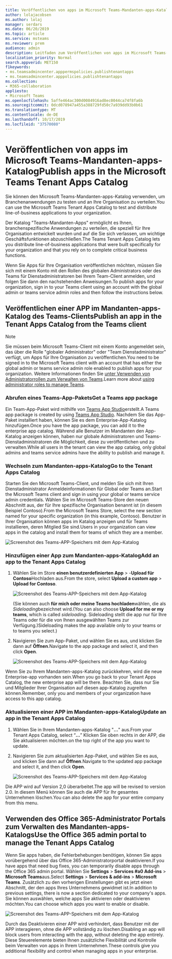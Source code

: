 ```yaml
---
title: Veröffentlichen von apps im Microsoft Teams-Mandanten-apps-Katalog
author: lolajacobsen
ms.author: lolaj
manager: serdars
ms.date: 06/20/2019
ms.topic: article
ms.service: msteams
ms.reviewer: prem
audience: admin
description: Leitfaden zum Veröffentlichen von apps im Microsoft Teams-Mandanten-apps-Katalog.
localization_priority: Normal
search.appverid: MET150
f1keywords:
- ms.teamsadmincenter.apppermspolicies.publishtenantapps
- ms.teamsadmincenter.apppolicies.publishtenantapps
ms.collection:
- M365-collaboration
appliesto:
- Microsoft Teams
ms.openlocfilehash: 5affe464ac300d0084916ad8ec0044ca74f8fa6b
ms.sourcegitcommit: 0dcd078947a455a388729fd50c7a939dd93b0b61
ms.translationtype: MT
ms.contentlocale: de-DE
ms.lasthandoff: 10/17/2019
ms.locfileid: "37570080"
---
```

<a name="publish-apps-in-the-microsoft-teams-tenant-apps-catalog"></a><span data-ttu-id="495fa-103">Veröffentlichen von apps im Microsoft Teams-Mandanten-apps-Katalog</span><span class="sxs-lookup"><span data-stu-id="495fa-103">Publish apps in the Microsoft Teams Tenant Apps Catalog</span></span>
=======================================================

<span data-ttu-id="495fa-104">Sie können den Microsoft Teams-Mandanten-apps-Katalog verwenden, um Branchenanwendungen zu testen und an Ihre Organisation zu verteilen.</span><span class="sxs-lookup"><span data-stu-id="495fa-104">You can use the Microsoft Teams Tenant Apps Catalog to test and distribute line-of-business applications to your organization.</span></span>

<span data-ttu-id="495fa-105">Der Katalog "Teams-Mandanten-Apps" ermöglicht es Ihnen, branchenspezifische Anwendungen zu verteilen, die speziell für Ihre Organisation entwickelt wurden und auf die Sie sich verlassen, um wichtige Geschäftsfunktionen abzuschließen.</span><span class="sxs-lookup"><span data-stu-id="495fa-105">The Teams Tenant Apps Catalog lets you distribute line-of-business applications that were built specifically for your organization and that you rely on to complete critical business functions.</span></span>

<span data-ttu-id="495fa-106">Wenn Sie Apps für Ihre Organisation veröffentlichen möchten, müssen Sie sich mit einem Konto mit den Rollen des globalen Administrators oder des Teams für Dienstadministratoren bei Ihrem Team-Client anmelden, und folgen Sie dann den nachstehenden Anweisungen.</span><span class="sxs-lookup"><span data-stu-id="495fa-106">To publish apps for your organization, sign in to your Teams client using an account with the global admin or teams service admin roles and then follow the instructions below.</span></span>

## <a name="publish-an-app-in-the-tenant-apps-catalog-from-the-teams-client"></a><span data-ttu-id="495fa-107">Veröffentlichen einer APP im Mandanten-apps-Katalog des Teams-Clients</span><span class="sxs-lookup"><span data-stu-id="495fa-107">Publish an app in the Tenant Apps Catalog from the Teams client</span></span>

> [!NOTE]
> <span data-ttu-id="495fa-108">Sie müssen beim Microsoft Teams-Client mit einem Konto angemeldet sein, das über die Rolle "globaler Administrator" oder "Team Dienstadministrator" verfügt, um Apps für Ihre Organisation zu veröffentlichen.</span><span class="sxs-lookup"><span data-stu-id="495fa-108">You need to be signed in to the Microsoft Teams client with an account that has either the global admin or teams service admin role enabled to publish apps for your organization.</span></span> <span data-ttu-id="495fa-109">Weitere Informationen finden Sie [unter Verwenden von Administratorrollen zum Verwalten von Teams](https://docs.microsoft.com/MicrosoftTeams/using-admin-roles).</span><span class="sxs-lookup"><span data-stu-id="495fa-109">Learn more about [using administrator roles to manage Teams](https://docs.microsoft.com/MicrosoftTeams/using-admin-roles).</span></span>

### <a name="get-a-teams-app-package"></a><span data-ttu-id="495fa-110">Abrufen eines Teams-App-Pakets</span><span class="sxs-lookup"><span data-stu-id="495fa-110">Get a Teams app package</span></span>

<span data-ttu-id="495fa-111">Ein Team-App-Paket wird mithilfe von [Teams App Studio](https://docs.microsoft.com/microsoftteams/platform/get-started/get-started-app-studio)erstellt.</span><span class="sxs-lookup"><span data-stu-id="495fa-111">A Teams app package is created by using [Teams App Studio](https://docs.microsoft.com/microsoftteams/platform/get-started/get-started-app-studio).</span></span> <span data-ttu-id="495fa-112">Nachdem Sie das App-Paket installiert haben, können Sie es dem Enterprise-App-Katalog hinzufügen.</span><span class="sxs-lookup"><span data-stu-id="495fa-112">Once you have the app package, you can add it to the enterprise app catalog.</span></span> <span data-ttu-id="495fa-113">Während alle Benutzer im Mandanten den App-Katalog anzeigen können, haben nur globale Administratoren und Teams-Dienstadministratoren die Möglichkeit, diese zu veröffentlichen und zu verwalten.</span><span class="sxs-lookup"><span data-stu-id="495fa-113">While all users in the tenant can view the app catalog, only global admins and teams service admins have the ability to publish and manage it.</span></span>

### <a name="go-to-the-tenant-apps-catalog"></a><span data-ttu-id="495fa-114">Wechseln zum Mandanten-apps-Katalog</span><span class="sxs-lookup"><span data-stu-id="495fa-114">Go to the Tenant Apps Catalog</span></span>

<span data-ttu-id="495fa-115">Starten Sie den Microsoft Teams-Client, und melden Sie sich mit Ihren Dienstadministrator Anmeldeinformationen für Global oder Teams an.</span><span class="sxs-lookup"><span data-stu-id="495fa-115">Start the Microsoft Teams client and sign in using your global or teams service admin credentials.</span></span> <span data-ttu-id="495fa-116">Wählen Sie im Microsoft Teams-Store den neuen Abschnitt aus, der für Ihre spezifische Organisation benannt ist (in diesem Beispiel Contoso).</span><span class="sxs-lookup"><span data-stu-id="495fa-116">From the Microsoft Teams Store, select the new section named for your specific organization (in this example, Contoso).</span></span> <span data-ttu-id="495fa-117">Benutzer in Ihrer Organisation können apps im Katalog anzeigen und für Teams installieren, deren Mitglied Sie sind.</span><span class="sxs-lookup"><span data-stu-id="495fa-117">Users in your organization can view apps in the catalog and install them for teams of which they are a member.</span></span>

![Screenshot des Teams-APP-Speichers mit dem App-Katalog](media/private-app-store-teams-image01.png)

### <a name="add-an-app-to-the-tenant-apps-catalog"></a><span data-ttu-id="495fa-119">Hinzufügen einer App zum Mandanten-apps-Katalog</span><span class="sxs-lookup"><span data-stu-id="495fa-119">Add an app to the Tenant Apps Catalog</span></span>

1. <span data-ttu-id="495fa-120">Wählen Sie im Store **einen benutzerdefinierten App** > -**Upload für Contoso**Hochladen aus.</span><span class="sxs-lookup"><span data-stu-id="495fa-120">From the store, select **Upload a custom app** > **Upload for Contoso**.</span></span>

    ![Screenshot des Teams-APP-Speichers mit dem App-Katalog](media/private-app-store-teams-image02.png)

    <span data-ttu-id="495fa-122">(Sie können auch **für mich oder meine Teams hochladen**wählen, die als *Sideloading*bezeichnet wird.</span><span class="sxs-lookup"><span data-stu-id="495fa-122">(You can also choose **Upload for me or my teams**, which is called *sideloading*.</span></span> <span data-ttu-id="495fa-123">Sideloading stellt die app nur für Ihre Teams oder für die von Ihnen ausgewählten Teams zur Verfügung.)</span><span class="sxs-lookup"><span data-stu-id="495fa-123">Sideloading makes the app available only to your teams or to teams you select.)</span></span>

2. <span data-ttu-id="495fa-124">Navigieren Sie zum App-Paket, und wählen Sie es aus, und klicken Sie dann auf **Öffnen**.</span><span class="sxs-lookup"><span data-stu-id="495fa-124">Navigate to the app package and select it, and then click **Open**.</span></span>

    ![Screenshot des Teams-APP-Speichers mit dem App-Katalog](media/private-app-store-teams-image03.png)

<span data-ttu-id="495fa-126">Wenn Sie zu Ihrem Mandanten-apps-Katalog zurückkehren, wird die neue Enterprise-app vorhanden sein.</span><span class="sxs-lookup"><span data-stu-id="495fa-126">When you go back to your Tenant Apps Catalog, the new enterprise app will be there.</span></span> <span data-ttu-id="495fa-127">Beachten Sie, dass nur Sie und Mitglieder Ihrer Organisation auf diesen app-Katalog zugreifen können.</span><span class="sxs-lookup"><span data-stu-id="495fa-127">Remember, only you and members of your organization have access to this app catalog.</span></span>

### <a name="update-an-app-in-the-tenant-apps-catalog"></a><span data-ttu-id="495fa-128">Aktualisieren einer APP im Mandanten-apps-Katalog</span><span class="sxs-lookup"><span data-stu-id="495fa-128">Update an app in the Tenant Apps Catalog</span></span>

1. <span data-ttu-id="495fa-129">Wählen Sie in Ihrem Mandanten-apps-Katalog "**...**" aus.</span><span class="sxs-lookup"><span data-stu-id="495fa-129">From your Tenant Apps Catalog, select “**…**”</span></span> <span data-ttu-id="495fa-130">Klicken Sie oben rechts in der APP, die Sie aktualisieren möchten.</span><span class="sxs-lookup"><span data-stu-id="495fa-130">on the top right of the app you want to update.</span></span>

2. <span data-ttu-id="495fa-131">Navigieren Sie zum aktualisierten App-Paket, und wählen Sie es aus, und klicken Sie dann auf **Öffnen**.</span><span class="sxs-lookup"><span data-stu-id="495fa-131">Navigate to the updated app package and select it, and then click **Open**.</span></span>

    ![Screenshot des Teams-APP-Speichers mit dem App-Katalog](media/private-app-store-teams-image04.png)

<span data-ttu-id="495fa-133">Die APP wird auf Version 2,0 überarbeitet.</span><span class="sxs-lookup"><span data-stu-id="495fa-133">The app will be revised to version 2.0.</span></span> <span data-ttu-id="495fa-134">In diesem Menü können Sie auch die APP für Ihr gesamtes Unternehmen löschen.</span><span class="sxs-lookup"><span data-stu-id="495fa-134">You can also delete the app for your entire company from this menu.</span></span>

## <a name="use-the-office-365-admin-portal-to-manage-the-tenant-apps-catalog"></a><span data-ttu-id="495fa-135">Verwenden des Office 365-Administrator Portals zum Verwalten des Mandanten-apps-Katalogs</span><span class="sxs-lookup"><span data-stu-id="495fa-135">Use the Office 365 admin portal to manage the Tenant Apps Catalog</span></span>

<span data-ttu-id="495fa-136">Wenn Sie apps haben, die Fehlerbehebungen benötigen, können Sie apps vorübergehend über das Office 365-Administratorportal deaktivieren.</span><span class="sxs-lookup"><span data-stu-id="495fa-136">If you have apps that need bug fixes, you can temporarily disable apps through the Office 365 admin portal.</span></span> <span data-ttu-id="495fa-137">Wählen Sie **Settings** > **Services #a0 Add-ins** > **Microsoft Teams**aus.</span><span class="sxs-lookup"><span data-stu-id="495fa-137">Select **Settings** > **Services & add-ins** > **Microsoft Teams**.</span></span> <span data-ttu-id="495fa-138">Zusätzlich zu den vorherigen Einstellungen gibt es jetzt einen Abschnitt, der den apps Ihres Unternehmens gewidmet ist.</span><span class="sxs-lookup"><span data-stu-id="495fa-138">In addition to previous settings, there is now a section dedicated to your company's apps.</span></span> <span data-ttu-id="495fa-139">Sie können auswählen, welche apps Sie aktivieren oder deaktivieren möchten.</span><span class="sxs-lookup"><span data-stu-id="495fa-139">You can choose which apps you want to enable or disable.</span></span>

![Screenshot des Teams-APP-Speichers mit dem App-Katalog](media/private-app-store-teams-image05.png)

<span data-ttu-id="495fa-141">Durch das Deaktivieren einer APP wird verhindert, dass Benutzer mit der APP interagieren, ohne die APP vollständig zu löschen.</span><span class="sxs-lookup"><span data-stu-id="495fa-141">Disabling an app will block users from interacting with the app, without deleting the app entirely.</span></span> <span data-ttu-id="495fa-142">Diese Steuerelemente bieten Ihnen zusätzliche Flexibilität und Kontrolle beim Verwalten von apps in Ihrem Unternehmen.</span><span class="sxs-lookup"><span data-stu-id="495fa-142">These controls give you additional flexibility and control when managing apps in your enterprise.</span></span>
